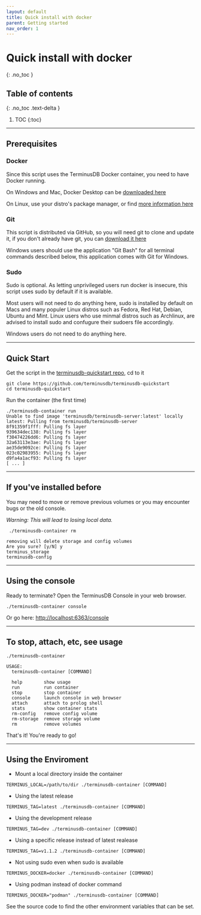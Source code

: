 ```yaml
---
layout: default
title: Quick install with docker
parent: Getting started
nav_order: 1
---
```


# Quick install with docker
{: .no_toc }

## Table of contents
{: .no_toc .text-delta }

1. TOC
{:toc}

---

## Prerequisites

### Docker

Since this script uses the TerminusDB Docker container, you need to have Docker running.

On Windows and Mac, Docker Desktop can be [downloaded here](https://www.docker.com/products/docker-desktop)

On Linux, use your distro's package manager, or find [more information here](https://www.docker.com/products/container-runtime)

### Git

This script is distributed via GitHub, so you will need git to clone and update it, if you don't already have git, you can [download it here](https://git-scm.com/downloads)

Windows users should use the application "Git Bash" for all terminal commands described below, this application comes with Git for Windows.

### Sudo

Sudo is optional. As letting unprivileged users run docker is insecure, this script uses sudo by default if it is available.

Most users will not need to do anything here, sudo is installed by default on Macs and many populer Linux distros such as Fedora, Red Hat, Debian, Ubuntu and Mint. Linux users who use minmal distros such as Archlinux, are advised to install sudo and confugure their sudoers file accordingly.

Windows users do not need to do anything here.

---

## Quick Start

Get the script in the [terminusdb-quickstart repo](https://github.com/terminusdb/terminusdb-quickstart), cd to it

```
git clone https://github.com/terminusdb/terminusdb-quickstart
cd terminusdb-quickstart
```

Run the container (the first time)

```
./terminusdb-container run
Unable to find image 'terminusdb/terminusdb-server:latest' locally
latest: Pulling from terminusdb/terminusdb-server
8f91359f1fff: Pulling fs layer
939634dec138: Pulling fs layer
f30474226dd6: Pulling fs layer
32a63113e3ae: Pulling fs layer
ae35de9092ce: Pulling fs layer
023c02983955: Pulling fs layer
d9fa4a1acf93: Pulling fs layer
[ ... ]
```

---

## If you've installed before

You may need to move or remove previous volumes or you may encounter bugs or the old console.

*Warning: This will lead to losing local data.*

```
 ./terminusdb-container rm

removing will delete storage and config volumes
Are you sure? [y/N] y
terminus_storage
terminusdb-config
```

---

## Using the console

Ready to terminate? Open the TerminusDB Console in your web browser.
```
./terminusdb-container console
```
Or go here: [http://localhost:6363/console](http://localhost:6363/console)

---

## To stop, attach, etc, see usage

```
./terminusdb-container

USAGE:
  terminusdb-container [COMMAND]

  help        show usage
  run         run container
  stop        stop container
  console     launch console in web browser
  attach      attach to prolog shell
  stats       show container stats
  rm-config   remove config volume
  rm-storage  remove storage volume
  rm          remove volumes
```

That's it! You're ready to go!

---

## Using the Enviroment

* Mount a local directory inside the container
```
TERMINUS_LOCAL=/path/to/dir ./terminusdb-container [COMMAND]
```
* Using the latest release
```
TERMINUS_TAG=latest ./terminusdb-container [COMMAND]
```
* Using the development release
```
TERMINUS_TAG=dev ./terminusdb-container [COMMAND]
```
* Using a specific release instead of latest realease
```
TERMINUS_TAG=v1.1.2 ./terminusdb-container [COMMAND]
```
* Not using sudo even when sudo is available
```
TERMINUS_DOCKER=docker ./terminusdb-container [COMMAND]
```
* Using podman instead of docker command
```
TERMINUS_DOCKER="podman" ./terminusdb-container [COMMAND]
```

See the source code to find the other environment variables that can be set.
